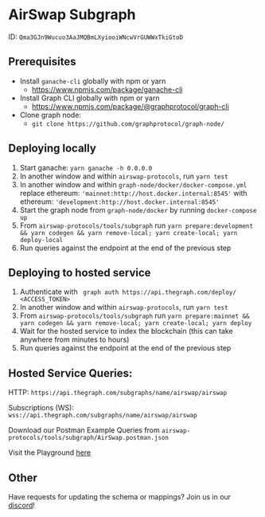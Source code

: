 # AirSwap Subgraph
ID: `Qma3GJn9Wucuo3AaJMQBmLXyiooiWNcwVrGUWWxTkiGtoD`

## Prerequisites
* Install `ganache-cli` globally with npm or yarn
  * https://www.npmjs.com/package/ganache-cli
* Install Graph CLI globally with npm or yarn
  * https://www.npmjs.com/package/@graphprotocol/graph-cli
* Clone graph node:
  * `git clone https://github.com/graphprotocol/graph-node/`


## Deploying locally
1. Start ganache: `yarn ganache -h 0.0.0.0`
1. In another window and within `airswap-protocols`, run `yarn test`
1. In another window and within `graph-node/docker/docker-compose.yml` replace ethereum: `'mainnet:http://host.docker.internal:8545'` with ethereum: `'development:http://host.docker.internal:8545'`
1. Start the graph node from `graph-node/docker` by running `docker-compose up` 
1. From `airswap-protocols/tools/subgraph` run `yarn prepare:development && yarn codegen && yarn remove-local; yarn create-local; yarn deploy-local`
1. Run queries against the endpoint at the end of the previous step

## Deploying to hosted service
1. Authenticate with ` graph auth https://api.thegraph.com/deploy/ <ACCESS_TOKEN>`
1. In another window and within `airswap-protocols`, run `yarn test`
1. From `airswap-protocols/tools/subgraph` run `yarn prepare:mainnet && yarn codegen && yarn remove-local; yarn create-local; yarn deploy`
1. Wait for the hosted service to index the blockchain (this can take anywhere from minutes to hours)
1. Run queries against the endpoint at the end of the previous step

## Hosted Service Queries: 
HTTP: `https://api.thegraph.com/subgraphs/name/airswap/airswap`

Subscriptions (WS): 
`wss://api.thegraph.com/subgraphs/name/airswap/airswap`

Download our Postman Example Queries from `airswap-protocols/tools/subgraph/AirSwap.postman.json`

Visit the Playground [here](https://thegraph.com/explorer/subgraph/airswap/airswap?selected=playground)

## Other

Have requests for updating the schema or mappings? Join us in our [discord](https://discordapp.com/invite/ecQbV7H)!
